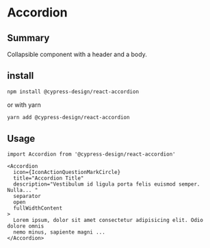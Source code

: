 # Accordion

## Summary

Collapsible component with a header and a body.

## install

```bash
npm install @cypress-design/react-accordion
```

or with yarn

```bash
yarn add @cypress-design/react-accordion
```

## Usage

```tsx
import Accordion from '@cypress-design/react-accordion'
```

```tsx
<Accordion
  icon={IconActionQuestionMarkCircle}
  title="Accordion Title"
  description="Vestibulum id ligula porta felis euismod semper. Nulla... "
  separator
  open
  fullWidthContent
>
  Lorem ipsum, dolor sit amet consectetur adipisicing elit. Odio dolore omnis
  nemo minus, sapiente magni ...
</Accordion>
```
